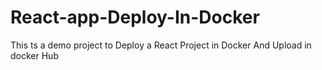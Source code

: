 # React-app-Deploy-In-Docker
This ts a demo project to Deploy a React Project in Docker And Upload in docker Hub

